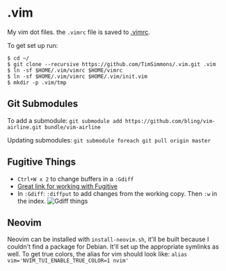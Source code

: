 # .vim

My vim dot files. the `.vimrc` file is saved to [.vimrc](https://github.com/Squab/.vim/blob/master/.vimrc).

To get set up run:

```console
$ cd ~/
$ git clone --recursive https://github.com/TimSimmons/.vim.git .vim
$ ln -sf $HOME/.vim/vimrc $HOME/vimrc
$ ln -sf $HOME/.vim/vimrc $HOME/.vim/init.vim
$ mkdir -p .vim/tmp
```

## Git Submodules

To add a submodule:
`git submodule add https://github.com/bling/vim-airline.git bundle/vim-airline`

Updating submodules:
`git submodule foreach git pull origin master`

## Fugitive Things

- `Ctrl+W x 2` to change buffers in a `:Gdiff`
- [Great link for working with Fugitive](http://vimcasts.org/episodes/fugitive-vim-working-with-the-git-index/)
- In `:Gdiff`: `:diffput` to add changes from the working copy. Then `:w` in the index.
![Gdiff things](http://vimcasts.org/images/blog/diffget-diffput-matrix.png)

## Neovim

Neovim can be installed with `install-neovim.sh`, it'll be built because I couldn't find a package for Debian. It'll
set up the appropriate symlinks as well. To get true colors, the alias for vim should look like: `alias vim='NVIM_TUI_ENABLE_TRUE_COLOR=1 nvim'`
